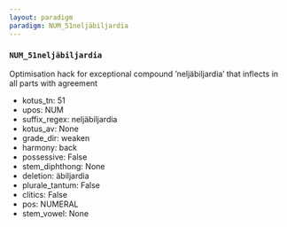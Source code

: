 ```yaml
---
layout: paradigm
paradigm: NUM_51neljäbiljardia
---
```

### ` NUM_51neljäbiljardia `

Optimisation hack for exceptional compound ’neljäbiljardia’ that inflects in all parts with agreement
* kotus_tn: 51
* upos: NUM
* suffix_regex: neljäbiljardia
* kotus_av: None
* grade_dir: weaken
* harmony: back
* possessive: False
* stem_diphthong: None
* deletion: äbiljardia
* plurale_tantum: False
* clitics: False
* pos: NUMERAL
* stem_vowel: None

